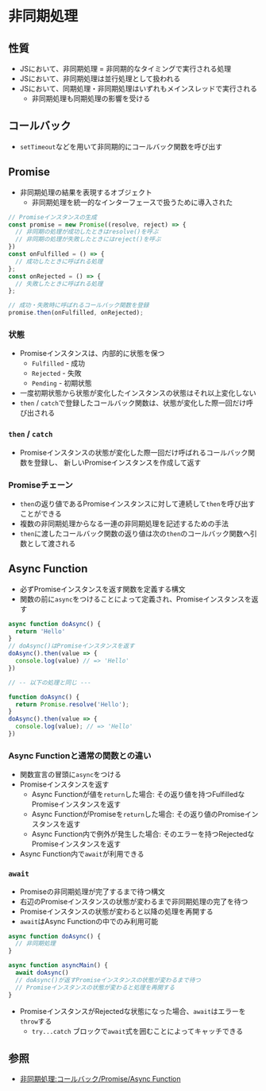 # 非同期処理
## 性質
- JSにおいて、非同期処理 = 非同期的なタイミングで実行される処理
- JSにおいて、非同期処理は並行処理として扱われる
- JSにおいて、同期処理・非同期処理はいずれもメインスレッドで実行される
  - 非同期処理も同期処理の影響を受ける

## コールバック
- `setTimeout`などを用いて非同期的にコールバック関数を呼び出す

## Promise
- 非同期処理の結果を表現するオブジェクト
  - 非同期処理を統一的なインターフェースで扱うために導入された

```js
// Promiseインスタンスの生成
const promise = new Promise((resolve, reject) => {
  // 非同期の処理が成功したときはresolve()を呼ぶ
  // 非同期の処理が失敗したときにはreject()を呼ぶ
})
const onFulfilled = () => {
  // 成功したときに呼ばれる処理
};
const onRejected = () => {
  // 失敗したときに呼ばれる処理
};

// 成功・失敗時に呼ばれるコールバック関数を登録
promise.then(onFulfilled, onRejected);
```

### 状態
- Promiseインスタンスは、内部的に状態を保つ
  - `Fulfilled` - 成功
  - `Rejected`  - 失敗
  - `Pending`   - 初期状態
- 一度初期状態から状態が変化したインスタンスの状態はそれ以上変化しない
- `then` / `catch`で登録したコールバック関数は、状態が変化した際一回だけ呼び出される

### `then` / `catch`
- Promiseインスタンスの状態が変化した際一回だけ呼ばれるコールバック関数を登録し、
  新しいPromiseインスタンスを作成して返す

### Promiseチェーン
- `then`の返り値であるPromiseインスタンスに対して連続して`then`を呼び出すことができる
- 複数の非同期処理からなる一連の非同期処理を記述するための手法
- `then`に渡したコールバック関数の返り値は次の`then`のコールバック関数へ引数として渡される

## Async Function
- 必ずPromiseインスタンスを返す関数を定義する構文
- 関数の前に`async`をつけることによって定義され、Promiseインスタンスを返す

```js
async function doAsync() {
  return 'Hello'
}
// doAsync()はPromiseインスタンスを返す
doAsync().then(value => {
  console.log(value) // => 'Hello'
})

// -- 以下の処理と同じ ---

function doAsync() {
  return Promise.resolve('Hello');
}
doAsync().then(value => {
  console.log(value); // => 'Hello'
})
```

### Async Functionと通常の関数との違い
- 関数宣言の冒頭に`async`をつける
- Promiseインスタンスを返す
  - Async Functionが値を`return`した場合:       その返り値を持つFulfilledなPromiseインスタンスを返す
  - Async FunctionがPromiseを`return`した場合:  その返り値のPromiseインスタンスを返す
  - Async Function内で例外が発生した場合:       そのエラーを持つRejectedなPromiseインスタンスを返す
- Async Function内で`await`が利用できる

### `await`
- Promiseの非同期処理が完了するまで待つ構文
- 右辺のPromiseインスタンスの状態が変わるまで非同期処理の完了を待つ
- Promiseインスタンスの状態が変わると以降の処理を再開する
- `await`はAsync Functionの中でのみ利用可能

```js
async function doAsync() {
  // 非同期処理
}

async function asyncMain() {
  await doAsync()
  // doAsync()が返すPromiseインスタンスの状態が変わるまで待つ
  // Promiseインスタンスの状態が変わると処理を再開する
}
```

- PromiseインスタンスがRejectedな状態になった場合、`await`はエラーを`throw`する
  - `try...catch` ブロックで`await`式を囲むことによってキャッチできる

## 参照
- [非同期処理:コールバック/Promise/Async Function](https://jsprimer.net/basic/async/)
